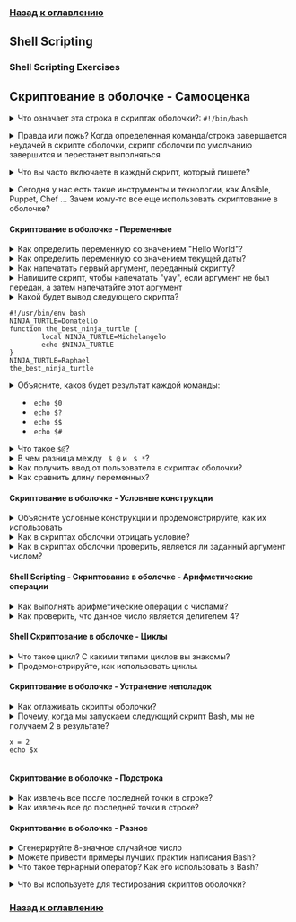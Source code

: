 ### [Назад к оглавлению](../index.md)

## Shell Scripting

### Shell Scripting Exercises


## Скриптование в оболочке - Самооценка

<details>
<summary>Что означает эта строка в скриптах оболочки?: <code>#!/bin/bash</code></summary><br><b>


`#!/bin/bash`  — это шебанг (shebang)

/bin/bash — это наиболее распространенная оболочка, используемая в качестве оболочки по умолчанию для входа пользователя в систему Linux. Название оболочки — это акроним для Bourne-again shell. Bash может выполнять подавляющее большинство скриптов и поэтому широко используется, поскольку обладает большим набором возможностей, хорошо разработан и имеет лучшую синтаксис.

</b></details>

<details>
<summary>Правда или ложь? Когда определенная команда/строка завершается неудачей в скрипте оболочки, скрипт оболочки по умолчанию завершится и перестанет выполняться</summary><br><b>

Зависит от языка и настроек.
Если скрипт написан на Bash, то это утверждение истинно. Когда скрипт, написанный на Bash, не удается выполнить определенную команду, он продолжает работать и выполнит все остальные команды, указанные после той команды, которая завершилась неудачей.

Чаще всего мы хотим, чтобы произошло наоборот. Чтобы Bash завершался, когда определенная команда не удалась, используйте 'set -e' в вашем скрипте.
</b></details>

<details>
<summary>Что вы часто включаете в каждый скрипт, который пишете?</summary><br><b>

Несколько примеров:

Комментарии о том, как его запустить и/или что он делает
Если это скрипт оболочки, добавление "set -e", так как я хочу, чтобы скрипт завершался, если определенная команда не удалась
У вас может быть совершенно другой ответ. Это зависит только от вашего опыта и предпочтений.
</b></details>

<details>
<summary>Сегодня у нас есть такие инструменты и технологии, как Ansible, Puppet, Chef ... Зачем кому-то все еще использовать скриптование в оболочке?</summary><br><b>

 * Скорость
 * Гибкость
 * Модуль, который нам нужен, не существует (возможно, это слабая точка, так как большинство технологий управления конфигурацией позволяет использовать так называемый "shell" модуль)
 * Мы передаем скрипты клиентам, которые не имеют доступа к публичной сети и не обязательно имеют Ansible установленным на своих системах.
</b></details>

#### Скриптование в оболочке - Переменные

<details>
<summary>Как определить переменную со значением "Hello World"?</summary><br><b>

`HW="Hello World`
</b>
</details>

<details>
<summary>Как определить переменную со значением текущей даты?</summary><br><b>

`DATE=$(date)`
</b>
</details>

<details>
<summary>Как напечатать первый аргумент, переданный скрипту?</summary><br><b>

`echo $1`

</b>
</details>

<details>
<summary>Напишите скрипт, чтобы напечатать "yay", если аргумент не был передан, а затем напечатайте этот аргумент</summary><br><b>

```
echo "${1:-yay}"
```
</b>
</details>

<details>
<summary>Какой будет вывод следующего скрипта?

```
#!/usr/bin/env bash
NINJA_TURTLE=Donatello
function the_best_ninja_turtle {
        local NINJA_TURTLE=Michelangelo
        echo $NINJA_TURTLE
}
NINJA_TURTLE=Raphael
the_best_ninja_turtle
```
</summary><br><b>
Michelangelo
</b>
</details>

<details>
  <summary>Объясните, каков будет результат каждой команды:

  * <code>echo $0</code>
  * <code>echo $?</code>
  * <code>echo $$</code>
  * <code>echo $#</code>
  </summary>
  <b>Результат выполнения команд в данном скрипте:</b>
  
```
bash script.sh arg1 arg2
```
  <p>Результат выполнения команд будет следующим:</p>
  <p><code>echo $0</code> → script.sh (или bash, если запущено напрямую)
  <p><code>echo $?</code> → 0 (если предыдущий код завершился успешно)</p>
  <p><code>echo $$</code> → 12345 (PID текущего процесса, например)</p>
  <p><code>echo $#</code> → 2 (количество аргументов, переданных скрипту)</p>
</details>

<details>
<summary>Что такое <code>$@</code>?</summary><br>
<p>Важно отметить, что <code>$@</code> и <code>$*</code> — это разные вещи:</p>
<ul>
    <li><code>"$@"</code>: Каждый аргумент обрабатывается отдельно. Если вы используете <code>"$@"</code>, это означает, что каждый аргумент будет передан отдельно, сохраняя пробелы, если они есть.</li>
    <li><code>"$*"</code>: Все аргументы объединяются в одну строку. Если вы используете <code>"$*"</code>, то они будут объединены в строку, и пробелы заменятся на единственный пробел.</li>
</ul>
<pre>
#!/bin/bash
echo "All arguments: $@"
</pre>

<p>Если вы выполните этот скрипт, передав ему несколько аргументов:</p>
<pre>
bash myscript.sh arg1 "arg2 with spaces" arg3
</pre>

<p>Вывод будет:</p>
<pre>
All arguments: arg1 arg2 with spaces arg3
</pre></details>

<details>
<summary>В чем разница между <code> $ @</code> и <code> $ *</code>?</summary><br>

`$@` — это массив всех аргументов, переданных скрипту.<br> 
`$*` — это одна строка всех аргументов, переданных скрипту.
</details>

<details>
<summary>Как получить ввод от пользователя в скриптах оболочки?</summary><br><b>

Используя ключевое слово <code>read</code>, например, <code>read x</code> будет ожидать ввод пользователя и сохранит его в переменной x.
</b>
</details>

<details>
<summary>Как сравнить длину переменных?</summary><br><b>

```
if [ ${#1} -ne ${#2} ]; then
    ...
```
</b></details>

#### Скриптование в оболочке - Условные конструкции

<details>
<summary>Объясните условные конструкции и продемонстрируйте, как их использовать</summary><br><b>
</b></details>

<details>
<summary>Как в скриптах оболочки отрицать условие?</summary><br><b>
</b></details>

<details>
<summary>Как в скриптах оболочки проверить, является ли заданный аргумент числом?</summary><br><b>

```
regex='^[0-9]+$'
if [[ ${var//*.} =~ $regex ]]; then
...
```
</b></details>

#### Shell Scripting - Скриптование в оболочке - Арифметические операции

<details>
<summary>Как выполнять арифметические операции с числами?</summary><br><b>

Один из способов: `$(( 1 + 2 ))`<br>
Другой способ: `expr 1 + 2`
</b>
</details>

<details>
<summary>Как проверить, что данное число является делителем 4?</summary><br><b>

`if [ $(($1 % 4)) -eq 0 ]; then`
</b>
</details>

#### Shell Скриптование в оболочке - Циклы

<details>
<summary>Что такое цикл? С какими типами циклов вы знакомы?</summary><br><b>
</b></details>

<details>
<summary>Продемонстрируйте, как использовать циклы.</summary><br><b>
</b></details>

#### Скриптование в оболочке - Устранение неполадок

<details>
<summary>Как отлаживать скрипты оболочки?</summary><br><b>

Ответ зависит от языка, который вы используете для написания своих скриптов. Если, например, используется Bash:

  * Добавляя -x к скрипту, который я запускаю в Bash
  * Добро старый способ — добавление операторов echo

Если Python, то использование pdb очень полезно.
</b>
</details>

<details>
<summary>Почему, когда мы запускаем следующий скрипт Bash, мы не получаем 2 в результате?

```
x = 2
echo $x
```
</summary><br><b>

Должно быть `x=2`
</b>
</details>

#### Скриптование в оболочке - Подстрока

<details>
<summary>Как извлечь все после последней точки в строке?</summary><br><b>

`${var//*.}`
</b>
</details>

<details>
<summary>Как извлечь все до последней точки в строке?</summary><br><b>

`${var%.*}`
</b>
</details>

#### Скриптование в оболочке - Разное

<details>
<summary>Сгенерируйте 8-значное случайное число</summary><br><b>

`shuf -i 9999999-99999999 -n 1`
</b>
</details>

<details>
<summary>Можете привести примеры лучших практик написания Bash?</summary><br><b>
</b>
</details>

<details>
<summary>Что такое тернарный оператор? Как его использовать в Bash?</summary><br><b>

Это краткий способ использования конструкции if/else. Пример:

`[[ $a = 1 ]] && b="yes, equal" || b="nope"`
</b></details>


<details>
<summary>Что вы используете для тестирования скриптов оболочки?</summary><br><b>

bats
</b></details>

### [Назад к оглавлению](../index.md)
